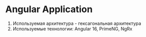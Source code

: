 # Angular Application

1) Используемая архитектура - гексагональная архитектура
2) Используемые технологии: Angular 16, PrimeNG, NgRx
